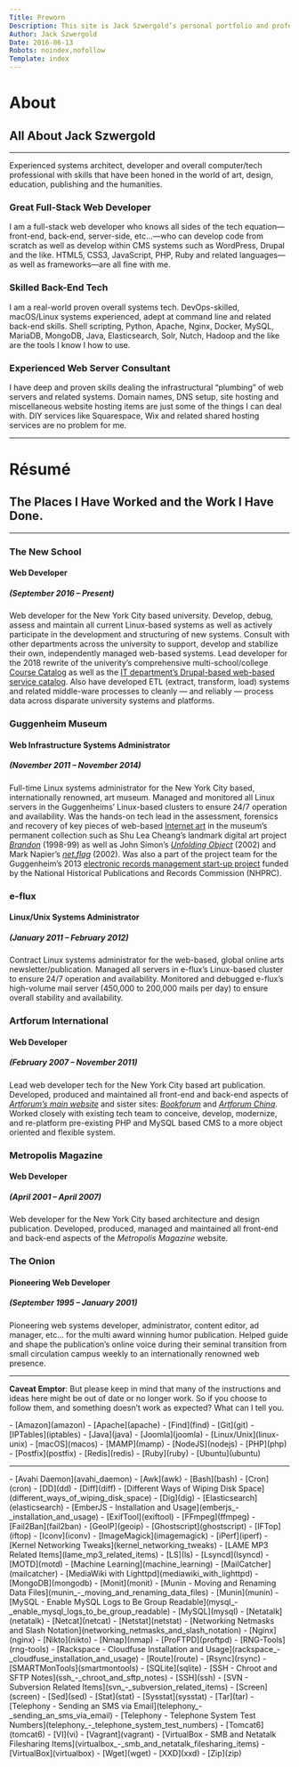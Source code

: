 ```yaml
---
Title: Preworn
Description: This site is Jack Szwergold’s personal portfolio and professional calling card.
Author: Jack Szwergold
Date: 2016-06-13
Robots: noindex,nofollow
Template: index
---
```


# About
## All About Jack Szwergold

***

Experienced systems architect, developer and overall computer/tech professional
with skills that have been honed in the world of art, design, education,
publishing and the humanities.


### Great Full-Stack Web Developer
I am a full-stack web developer who knows all sides of the tech
equation—front-end, back-end, server-side, etc…—who can develop code from
scratch as well as develop within CMS systems such as WordPress, Drupal and the
like. HTML5, CSS3, JavaScript, PHP, Ruby and related languages—as well as
frameworks—are all fine with me.

### Skilled Back-End Tech
I am a real-world proven overall systems tech. DevOps-skilled, macOS/Linux
systems experienced, adept at command line and related back-end skills. Shell
scripting, Python, Apache, Nginx, Docker, MySQL, MariaDB, MongoDB, Java,
Elasticsearch, Solr, Nutch, Hadoop and the like are the tools I know I how to
use.

### Experienced Web Server Consultant
I have deep and proven skills dealing the infrastructural “plumbing” of web
servers and related systems. Domain names, DNS setup, site hosting and
miscellaneous website hosting items are just some of the things I can deal with.
DIY services like Squarespace, Wix and related shared hosting services are no
problem for me.

***

# Résumé
## The Places I Have Worked and the Work I Have Done.

***

<section>
  <h3>The New School</h3>
  <h4>Web Developer</h4>
  <h5>(September 2016 – Present)</h5>
  <p>Web developer for the New York City based university. Develop, debug, assess and maintain all current Linux-based systems as well as actively participate in the development and structuring of new systems. Consult with other
    departments across
    the university to support, develop and stabilize their own, independently managed web-based systems. Lead developer for the 2018 rewrite of the univerity’s comprehensive multi-school/college <a href="https://courses.newschool.edu">Course
      Catalog</a> as well as the
    <a href="https://it.newschool.edu/">IT department’s Drupal-based web-based service catalog</a>. Also have developed ETL (extract, transform, load) systems and related middle-ware processes to cleanly — and reliably — process data
    across disparate university systems and platforms.</p>
</section>

<section>
  <h3>Guggenheim Museum</h3>
  <h4>Web Infrastructure Systems Administrator</h4>
  <h5>(November 2011 – November 2014)</h5>
  <p>Full-time Linux systems administrator for the New York City based, internationally renowned, art museum. Managed and monitored all Linux servers in the Guggenheims’ Linux-based clusters to ensure 24/7 operation and availability. Was
    the hands-on
    tech lead in the assessment, forensics and recovery of key pieces of web-based <a href="https://en.wikipedia.org/wiki/Internet_art">Internet art</a> in the museum’s permanent collection such as Shu Lea Cheang’s landmark digital art
    project
    <a href="http://www.digitalhumanities.org/dhq/vol/12/2/000379/000379.html"><em>Brandon</em></a> (1998-99) as well as John Simon’s
    <a href="http://unfoldingobject.guggenheim.org/"><em>Unfolding Object</em></a> (2002) and Mark Napier’s <a href="https://netflag.guggenheim.org/"><em>net.flag</em></a> (2002). Was also a part of the project team for the Guggenheim’s
    2013
    <a href="https://www.guggenheim.org/library-archives/library-archives-projects/electronic-records-management-start-up-project">electronic records management start-up project</a> funded by the National Historical Publications and
    Records Commission (NHPRC).</p>
</section>

<section>
  <h3>e-flux</h3>
  <h4>Linux/Unix Systems Administrator</h4>
  <h5>(January 2011 – February 2012)</h5>
  <p>Contract Linux systems administrator for the web-based, global online arts newsletter/publication. Managed all servers in e-flux’s Linux-based cluster to ensure 24/7 operation and availability. Monitored and debugged e-flux’s
    high-volume mail
    server (450,000 to 200,000 mails per day) to ensure overall stability and availability.</p>
</section>

<section>
  <h3>Artforum International</h3>
  <h4>Web Developer</h4>
  <h5>(February 2007 – November 2011)</h5>
  <p>Lead web developer tech for the New York City based art publication. Developed, produced and maintained all front-end and back-end aspects of <a href="https://www.artforum.com/"><em>Artforum’s main website</em></a> and sister sites:
    <a href="https://www.bookforum.com/"><em>Bookforum</em></a> and <a href="https://artforum.com.cn/"><em>Artforum China</em></a>. Worked
    closely with existing tech team to conceive, develop, modernize, and re-platform pre-existing PHP and MySQL based CMS to a more object oriented and flexible system.</p>
</section>

<section>
  <h3>Metropolis Magazine</h3>
  <h4>Web Developer</h4>
  <h5>(April 2001 – April 2007)</h5>
  <p>Web developer for the New York City based architecture and design publication. Developed, produced, managed and maintained all front-end and back-end aspects of the <em>Metropolis Magazine</em> website.</p>
</section>

<section>
  <h3>The Onion</h3>
  <h4>Pioneering Web Developer</h4>
  <h5>(September 1995 – January 2001)</h5>
  <p>Pioneering web systems developer, administrator, content editor, ad manager, etc… for the multi award winning humor publication. Helped guide and shape the publication’s online voice during their seminal transition from small
    circulation campus
    weekly to an internationally renowned web presence.</p>
</section>

***

**Caveat Emptor**: But please keep in mind that many of the instructions and ideas here might be out of date or no longer work. So if you choose to follow them, and something doesn’t work as expected? What can I tell you.

<div class="column_list" markdown="1">
- [Amazon](amazon)
- [Apache](apache)
- [Find](find)
- [Git](git)
- [IPTables](iptables)
- [Java](java)
- [Joomla](joomla)
- [Linux/Unix](linux-unix)
- [macOS](macos)
- [MAMP](mamp)
- [NodeJS](nodejs)
- [PHP](php)
- [Postfix](postfix)
- [Redis](redis)
- [Ruby](ruby)
- [Ubuntu](ubuntu)
</div>

***

<div class="column_list" markdown="1">
- [Avahi Daemon](avahi_daemon)
- [Awk](awk)
- [Bash](bash)
- [Cron](cron)
- [DD](dd)
- [Diff](diff)
- [Different Ways of Wiping Disk Space](different_ways_of_wiping_disk_space)
- [Dig](dig)
- [Elasticsearch](elasticsearch)
- [EmberJS - Installation and Usage](emberjs_-_installation_and_usage)
- [ExifTool](exiftool)
- [FFmpeg](ffmpeg)
- [Fail2Ban](fail2ban)
- [GeoIP](geoip)
- [Ghostscript](ghostscript)
- [IFTop](iftop)
- [Iconv](iconv)
- [ImageMagick](imagemagick)
- [iPerf](iperf)
- [Kernel Networking Tweaks](kernel_networking_tweaks)
- [LAME MP3 Related Items](lame_mp3_related_items)
- [LS](ls)
- [Lsyncd](lsyncd)
- [MOTD](motd)
- [Machine Learning](machine_learning)
- [MailCatcher](mailcatcher)
- [MediaWiki with Lighttpd](mediawiki_with_lighttpd)
- [MongoDB](mongodb)
- [Monit](monit)
- [Munin - Moving and Renaming Data Files](munin_-_moving_and_renaming_data_files)
- [Munin](munin)
- [MySQL - Enable MySQL Logs to Be Group Readable](mysql_-_enable_mysql_logs_to_be_group_readable)
- [MySQL](mysql)
- [Netatalk](netatalk)
- [Netcat](netcat)
- [Netstat](netstat)
- [Networking Netmasks and Slash Notation](networking_netmasks_and_slash_notation)
- [Nginx](nginx)
- [Nikto](nikto)
- [Nmap](nmap)
- [ProFTPD](proftpd)
- [RNG-Tools](rng-tools)
- [Rackspace - Cloudfuse Installation and Usage](rackspace_-_cloudfuse_installation_and_usage)
- [Route](route)
- [Rsync](rsync)
- [SMARTMonTools](smartmontools)
- [SQLite](sqlite)
- [SSH - Chroot and SFTP Notes](ssh_-_chroot_and_sftp_notes)
- [SSH](ssh)
- [SVN - Subversion Related Items](svn_-_subversion_related_items)
- [Screen](screen)
- [Sed](sed)
- [Stat](stat)
- [Sysstat](sysstat)
- [Tar](tar)
- [Telephony - Sending an SMS via Email](telephony_-_sending_an_sms_via_email)
- [Telephony - Telephone System Test Numbers](telephony_-_telephone_system_test_numbers)
- [Tomcat6](tomcat6)
- [VI](vi)
- [Vagrant](vagrant)
- [VirtualBox - SMB and Netatalk Filesharing Items](virtualbox_-_smb_and_netatalk_filesharing_items)
- [VirtualBox](virtualbox)
- [Wget](wget)
- [XXD](xxd)
- [Zip](zip)
</div>
